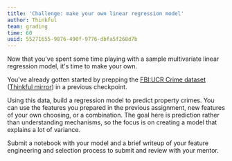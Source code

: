 ```yaml
---
title: 'Challenge: make your own linear regression model'
author: Thinkful
team: grading
time: 60
uuid: 55271655-9876-490f-9776-dbfa5f268d7b
---
```



Now that you've spent some time playing with a sample multivariate linear regression model, it's time to make your own.

You've already gotten started by prepping the [FBI:UCR Crime dataset](https://ucr.fbi.gov/crime-in-the-u.s/2013/crime-in-the-u.s.-2013/tables/table-8/table-8-state-cuts/table_8_offenses_known_to_law_enforcement_new_york_by_city_2013.xls) ([Thinkful mirror](https://raw.githubusercontent.com/Thinkful-Ed/data-201-resources/master/New_York_offenses/NEW_YORK-Offenses_Known_to_Law_Enforcement_by_City_2013%20-%2013tbl8ny.csv)) in a previous checkpoint.

Using this data, build a regression model to predict property crimes. You can use the features you prepared in the previous assignment, new features of your own choosing, or a combination.  The goal here is prediction rather than understanding mechanisms, so the focus is on creating a model that explains a lot of variance.

Submit a notebook with your model and a brief writeup of your feature engineering and selection process to submit and review with your mentor.
